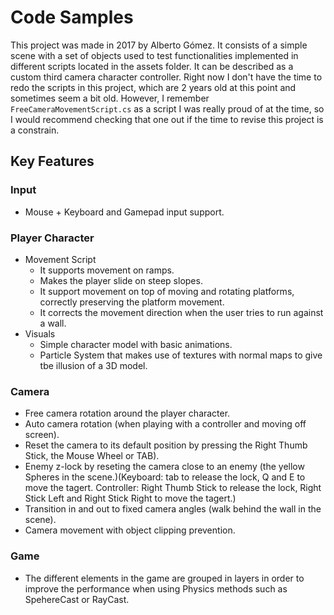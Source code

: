﻿# Code Samples
This project was made in 2017 by Alberto Gómez. It consists of a simple scene with a set of objects used to test functionalities implemented in different scripts located in the assets folder. It can be described as a custom third camera character controller.
Right now I don't have the time to redo the scripts in this project, which are 2 years old at this point and sometimes seem a bit old. However, I remember `FreeCameraMovementScript.cs` as a script I was really proud of at the time, so I would recommend checking that one out if the time to revise this project is a constrain.

## Key Features
### Input
* Mouse + Keyboard and Gamepad input support.

### Player Character
- Movement Script
    * It supports movement on ramps.
    * Makes the player slide on steep slopes.
    * It support movement on top of moving and rotating platforms, correctly preserving the platform movement.
    * It corrects the movement direction when the user tries to run against a wall.
- Visuals
    * Simple character model with basic animations.
    * Particle System that makes use of textures with normal maps to give tbe illusion of a 3D model.
        
### Camera
* Free camera rotation around the player character.
* Auto camera rotation (when playing with a controller and moving off screen).
* Reset the camera to its default position by pressing the Right Thumb Stick, the Mouse Wheel or TAB).
* Enemy z-lock by reseting the camera close to an enemy (the yellow Spheres in the scene.)(Keyboard: tab to release the lock, Q and E to move the tagert. Controller: Right Thumb Stick to release the lock, Right Stick Left and Right Stick Right to move the tagert.)
* Transition in and out to fixed camera angles (walk behind the wall in the scene).
* Camera movement with object clipping prevention.

### Game
* The different elements in the game are grouped in layers in order to improve the performance when using Physics methods such as SpehereCast or RayCast.